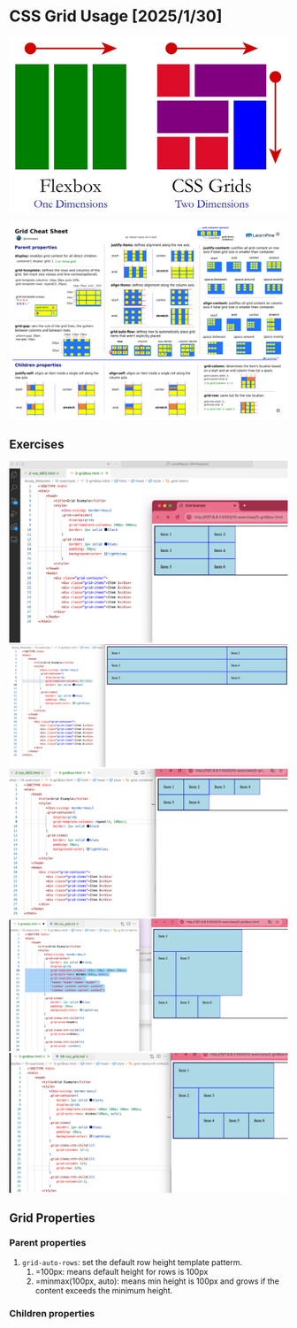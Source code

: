 
# CSS Grid Usage [2025/1/30]
![Alt text](./90-markdown_media/img11.png)

![Alt text](./90-markdown_media/img10.png)


## Exercises

![](./90-markdown_media/Screen%20Shot%202025-01-30%20at%2013.55.38.png)
![](./90-markdown_media/Screen%20Shot%202025-01-30%20at%2013.57.18.png)
![](./90-markdown_media/Screen%20Shot%202025-01-30%20at%2013.59.02.png)
![](./90-markdown_media/Screen%20Shot%202025-01-30%20at%2014.18.15.png)
![](./90-markdown_media/Screen%20Shot%202025-01-30%20at%2014.44.46.png)


## Grid Properties

### Parent properties

1. `grid-auto-rows`: set the default row height template patterm.
   1. =100px: means default height for rows is 100px
   2. =minmax(100px, auto): means min height is 100px and grows if the content exceeds the minimum height.

### Children properties